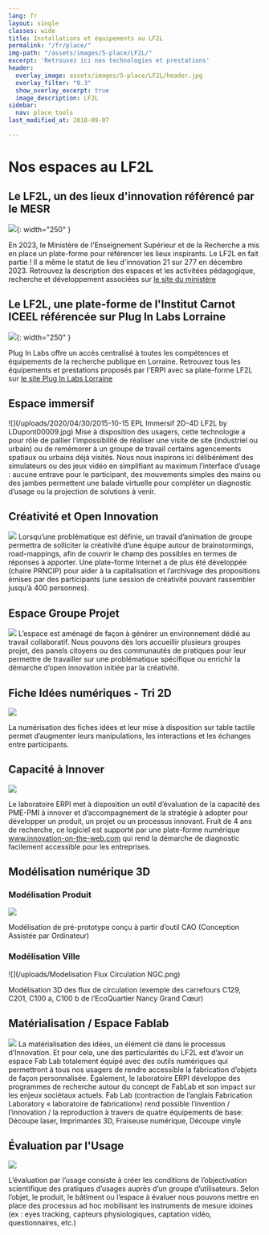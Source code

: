 ```yaml
---
lang: fr
layout: single
classes: wide
title: Installations et équipements au LF2L
permalink: "/fr/place/"
img-path: "/assets/images/5-place/LF2L/"
excerpt: 'Retrouvez ici nos technologies et prestations'
header:
  overlay_image: assets/images/5-place/LF2L/header.jpg
  overlay_filter: "0.3"
  show_overlay_excerpt: true
  image_description: LF2L
sidebar:
  nav: place_tools
last_modified_at: 2018-09-07

---
```

# Nos espaces au LF2L

## Le LF2L, un des lieux d'innovation référencé par le MESR

![](https://inspiration.dgesip.fr/images/MESR_web.svg){: width="250" }

En 2023, le Ministère de l'Enseignement Supérieur et de la Recherche a mis en place un plate-forme pour référencer les lieux inspirants. 
Le LF2L en fait partie ! 
Il a même le statut de lieu d'innovation 21 sur 277 en décembre 2023. 
Retrouvez la description des espaces et les activitées pédagogique, recherche et développement associées sur [le site du ministère](https://inspiration.dgesip.fr/Espaces/Lieu/WuMr6/)


## Le LF2L, une plate-forme de l'Institut Carnot ICEEL référencée sur Plug In Labs Lorraine

![](https://pluginlabs.univ-lorraine.fr/assets/medias/logo/logo-pil@2x.svg){: width="250" }

Plug In Labs offre un accès centralisé à toutes les compétences et équipements de la recherche publique en Lorraine.
Retrouvez tous les équipements et prestations proposés par l'ERPI avec sa plate-forme LF2L sur [le site Plug In Labs Lorraine](https://pluginlabs.univ-lorraine.fr/fr/entity/f7cb6674-7cc0-41ea-9fe1-e777ea57a78d/lorraine-fab-living-lab)


## Espace immersif

![](/uploads/2020/04/30/2015-10-15 EPL Immersif 2D-4D LF2L by LDupont00009.jpg)
Mise à disposition des usagers, cette technologie a pour rôle de pallier l’impossibilité de réaliser une visite de site (industriel ou urbain) ou de remémorer à un groupe de travail certains agencements spatiaux ou urbains déjà visités. Nous nous inspirons ici délibérément des simulateurs ou des jeux vidéo en simplifiant au maximum l’interface d’usage : aucune entrave pour le participant, des mouvements simples des mains ou des jambes permettent une balade virtuelle pour compléter un diagnostic d’usage ou la projection de solutions à venir.

## Créativité et Open Innovation

![](/uploads/2020/05/04/openinnov.png)
Lorsqu’une problématique est définie, un travail d’animation de groupe permettra de solliciter la créativité d’une équipe autour de brainstormings, road-mappings, afin de couvrir le champ des possibles en termes de réponses à apporter. Une plate-forme Internet a de plus été développée (chaire PRNCIP) pour aider à la capitalisation et l’archivage des propositions émises par des participants (une session de créativité pouvant rassembler jusqu’à 400 personnes).

## Espace Groupe Projet

![](/uploads/2020/05/04/atelier.png)
L’espace est aménagé de façon à générer un environnement dédié au travail collaboratif. Nous pouvons dès lors accueillir plusieurs groupes projet, des panels citoyens ou des communautés de pratiques pour leur permettre de travailler sur une problématique spécifique ou enrichir la démarche d’open innovation initiée par la créativité.

## Fiche Idées numériques - Tri 2D

![](/uploads/2020/05/04/tablenumerique.png)


La numérisation des fiches idées et leur mise à disposition sur table tactile permet d’augmenter leurs manipulations, les interactions et les échanges entre participants.

## Capacité à Innover

![](/uploads/2020/05/04/innovationontheweb-1.png)

Le laboratoire ERPI met à disposition un outil d’évaluation de la capacité des PME-PMI à innover et d’accompagnement de la stratégie à adopter pour développer un produit, un projet ou un processus innovant. Fruit de 4 ans de recherche, ce logiciel est supporté par une plate-forme numérique www.innovation-on-the-web.com qui rend la démarche de diagnostic facilement accessible pour les entreprises.

## Modélisation numérique 3D

### Modélisation Produit

![](/uploads/tete-apollon.png)


Modélisation de pré-prototype conçu à partir d’outil CAO (Conception Assistée par Ordinateur)

### Modélisation Ville

![](/uploads/Modelisation Flux Circulation NGC.png)

Modélisation 3D des flux de circulation (exemple des carrefours C129, C201, C100 a, C100 b de l’EcoQuartier Nancy Grand Cœur)

## Matérialisation / Espace Fablab

![](/uploads/2020/05/04/LF2LMaterialisation.png)
La matérialisation des idées, un élément clé dans le processus d’Innovation. Et pour cela, une des particularités du LF2L est d’avoir un espace Fab Lab totalement équipé avec des outils numériques qui permettront à tous nos usagers de rendre accessible la fabrication d’objets de façon personnalisée. Également, le laboratoire ERPI développe des programmes de recherche autour du concept de FabLab et son impact sur les enjeux sociétaux actuels. Fab Lab (contraction de l’anglais Fabrication Laboratory « laboratoire de fabrication») rend possible l’invention / l’innovation / la reproduction à travers de quatre équipements de base: Découpe laser, Imprimantes 3D, Fraiseuse numérique, Découpe vinyle

## Évaluation par l'Usage

![](/uploads/2020/05/04/evaluationusage-1.png)

L’évaluation par l’usage consiste à créer les conditions de l’objectivation scientifique des pratiques d’usages auprès d’un groupe d’utilisateurs. Selon l’objet, le produit, le bâtiment ou l’espace à évaluer nous pouvons mettre en place des processus ad hoc mobilisant les instruments de mesure idoines (ex : eyes tracking, capteurs physiologiques, captation vidéo, questionnaires, etc.)
